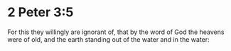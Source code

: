 # 2 Peter 3:5

For this they willingly are ignorant of, that by the word of God the heavens were of old, and the earth standing out of the water and in the water: